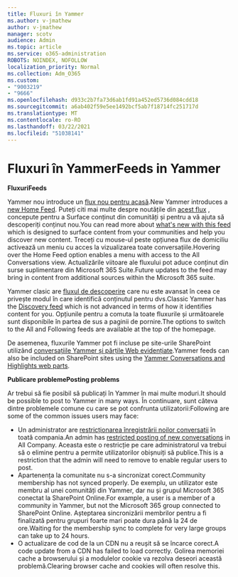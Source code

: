 ```yaml
---
title: Fluxuri în Yammer
ms.author: v-jmathew
author: v-jmathew
manager: scotv
audience: Admin
ms.topic: article
ms.service: o365-administration
ROBOTS: NOINDEX, NOFOLLOW
localization_priority: Normal
ms.collection: Adm_O365
ms.custom:
- "9003219"
- "9666"
ms.openlocfilehash: d933c2b7fa73d6ab1fd91a452ed5736d084cdd18
ms.sourcegitcommit: a6ab402f59e5ee1492bcf5ab7f18714fc251717d
ms.translationtype: MT
ms.contentlocale: ro-RO
ms.lasthandoff: 03/22/2021
ms.locfileid: "51038141"
---
```

# <a name="feeds-in-yammer"></a><span data-ttu-id="ba1bb-102">Fluxuri în Yammer</span><span class="sxs-lookup"><span data-stu-id="ba1bb-102">Feeds in Yammer</span></span>

<span data-ttu-id="ba1bb-103">**Fluxuri**</span><span class="sxs-lookup"><span data-stu-id="ba1bb-103">**Feeds**</span></span>

<span data-ttu-id="ba1bb-104">Yammer nou introduce un [flux nou pentru acasă](https://support.microsoft.com/office/what-s-in-the-yammer-home-feed-8fff52dd-5b38-468c-b963-fa4c6a4f9254).</span><span class="sxs-lookup"><span data-stu-id="ba1bb-104">New Yammer introduces a [new Home Feed](https://support.microsoft.com/office/what-s-in-the-yammer-home-feed-8fff52dd-5b38-468c-b963-fa4c6a4f9254).</span></span> <span data-ttu-id="ba1bb-105">Puteți citi mai multe despre noutățile din [acest flux](https://techcommunity.microsoft.com/t5/yammer-blog/yammer-discovery-what-is-in-my-feed/ba-p/1596230) , concepute pentru a Surface conținut din comunități și pentru a vă ajuta să descoperiți conținut nou.</span><span class="sxs-lookup"><span data-stu-id="ba1bb-105">You can read more about [what's new with this feed](https://techcommunity.microsoft.com/t5/yammer-blog/yammer-discovery-what-is-in-my-feed/ba-p/1596230) which is designed to surface content from your communities and help you discover new content.</span></span> <span data-ttu-id="ba1bb-106">Treceți cu mouse-ul peste opțiunea flux de domiciliu activează un meniu cu acces la vizualizarea toate conversațiile.</span><span class="sxs-lookup"><span data-stu-id="ba1bb-106">Hovering over the Home Feed option enables a menu with access to the All Conversations view.</span></span> <span data-ttu-id="ba1bb-107">Actualizările viitoare ale fluxului pot aduce conținut din surse suplimentare din Microsoft 365 Suite.</span><span class="sxs-lookup"><span data-stu-id="ba1bb-107">Future updates to the feed may bring in content from additional sources within the Microsoft 365 suite.</span></span>

<span data-ttu-id="ba1bb-108">Yammer clasic are [fluxul de descoperire](https://support.microsoft.com/office/what-s-in-the-yammer-discovery-feed-28ba9a79-2bde-4e7c-8420-db2296c3ca49) care nu este avansat în ceea ce privește modul în care identifică conținutul pentru dvs.</span><span class="sxs-lookup"><span data-stu-id="ba1bb-108">Classic Yammer has the [Discovery feed](https://support.microsoft.com/office/what-s-in-the-yammer-discovery-feed-28ba9a79-2bde-4e7c-8420-db2296c3ca49) which is not advanced in terms of how it identifies content for you.</span></span> <span data-ttu-id="ba1bb-109">Opțiunile pentru a comuta la toate fluxurile și următoarele sunt disponibile în partea de sus a paginii de pornire.</span><span class="sxs-lookup"><span data-stu-id="ba1bb-109">The options to switch to the All and Following feeds are available at the top of the homepage.</span></span>

<span data-ttu-id="ba1bb-110">De asemenea, fluxurile Yammer pot fi incluse pe site-urile SharePoint utilizând [conversațiile Yammer și părțile Web evidențiate](https://support.microsoft.com/office/use-a-yammer-web-part-in-sharepoint-online-a53cfa0c-3d09-42c8-a286-1038a81c59da).</span><span class="sxs-lookup"><span data-stu-id="ba1bb-110">Yammer feeds can also be included on SharePoint sites using the [Yammer Conversations and Highlights web parts](https://support.microsoft.com/office/use-a-yammer-web-part-in-sharepoint-online-a53cfa0c-3d09-42c8-a286-1038a81c59da).</span></span>

<span data-ttu-id="ba1bb-111">**Publicare probleme**</span><span class="sxs-lookup"><span data-stu-id="ba1bb-111">**Posting problems**</span></span>

<span data-ttu-id="ba1bb-112">Ar trebui să fie posibil să publicați în Yammer în mai multe moduri.</span><span class="sxs-lookup"><span data-stu-id="ba1bb-112">It should be possible to post to Yammer in many ways.</span></span> <span data-ttu-id="ba1bb-113">În continuare, sunt câteva dintre problemele comune cu care se pot confrunta utilizatorii:</span><span class="sxs-lookup"><span data-stu-id="ba1bb-113">Following are some of the common issues users may face:</span></span>

- <span data-ttu-id="ba1bb-114">Un administrator are [restricționarea înregistrării noilor conversații](https://support.microsoft.com/office/restrict-all-company-posts-in-yammer-3219d2ae-db15-4c9f-9dd2-28559ae39a97) în toată compania.</span><span class="sxs-lookup"><span data-stu-id="ba1bb-114">An admin has [restricted posting of new conversations](https://support.microsoft.com/office/restrict-all-company-posts-in-yammer-3219d2ae-db15-4c9f-9dd2-28559ae39a97) in All Company.</span></span> <span data-ttu-id="ba1bb-115">Aceasta este o restricție pe care administratorul va trebui să o elimine pentru a permite utilizatorilor obișnuiți să publice.</span><span class="sxs-lookup"><span data-stu-id="ba1bb-115">This is a restriction that the admin will need to remove to enable regular users to post.</span></span>
- <span data-ttu-id="ba1bb-116">Apartenența la comunitate nu s-a sincronizat corect.</span><span class="sxs-lookup"><span data-stu-id="ba1bb-116">Community membership has not synced properly.</span></span> <span data-ttu-id="ba1bb-117">De exemplu, un utilizator este membru al unei comunități din Yammer, dar nu și grupul Microsoft 365 conectat la SharePoint Online.</span><span class="sxs-lookup"><span data-stu-id="ba1bb-117">For example, a user is a member of a community in Yammer, but not the Microsoft 365 group connected to SharePoint Online.</span></span> <span data-ttu-id="ba1bb-118">Așteptarea sincronizării membrilor pentru a fi finalizată pentru grupuri foarte mari poate dura până la 24 de ore.</span><span class="sxs-lookup"><span data-stu-id="ba1bb-118">Waiting for the membership sync to complete for very large groups can take up to 24 hours.</span></span>
- <span data-ttu-id="ba1bb-119">O actualizare de cod de la un CDN nu a reușit să se încarce corect.</span><span class="sxs-lookup"><span data-stu-id="ba1bb-119">A code update from a CDN has failed to load correctly.</span></span> <span data-ttu-id="ba1bb-120">Golirea memoriei cache a browserului și a modulelor cookie va rezolva deseori această problemă.</span><span class="sxs-lookup"><span data-stu-id="ba1bb-120">Clearing browser cache and cookies will often resolve this.</span></span>
